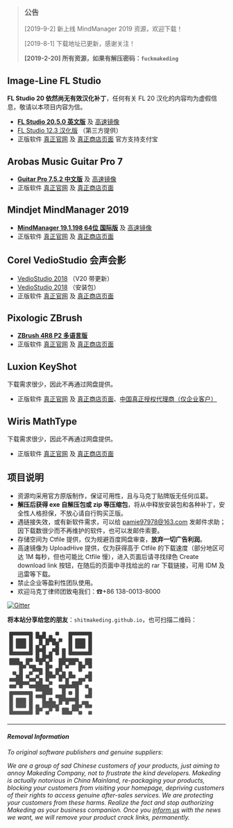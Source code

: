 
> ### 公告
> 
> [2019-9-2] 新上线 MindManager 2019 资源，欢迎下载！
> 
> [2019-8-1] 下载地址已更新，感谢关注！
> 
> **[2019-2-20] 所有资源，如果有解压密码：`fuckmakeding`**

## Image-Line FL Studio

**FL Studio 20 依然尚无有效汉化补丁**，任何有关 FL 20 汉化的内容均为虚假信息，敬请以本项目内容为信。

  - [**FL Studio 20.5.0 英文版**](http://u19300650.ctfile.net/fs/19300650-390972586) 及 [高速镜像](http://uploadhive.com/224ol1cy974l.htm)
  - [FL Studio 12.3 汉化版](http://u19300650.ctfile.net/fs/19300650-390974465) （第三方提供）
  - 正版软件 [真正官网](https://www.image-line.com/flstudio/) 及 [真正商店页面](https://support.image-line.com/jshop/shop.php) 官方支持支付宝

## Arobas Music Guitar Pro 7

  - [**Guitar Pro 7.5.2 中文版**](http://u19300650.ctfile.net/fs/19300650-390964065) 及 [高速镜像](http://uploadhive.com/cztgbf5bph7n.htm)
  - 正版软件 [真正官网](https://www.guitar-pro.com/en/index.php) 及 [真正商店页面](https://www.guitar-pro.com/en/index.php?pg=products)

## Mindjet MindManager 2019

  - [**MindManager 19.1.198 64位 国际版**](http://u19300650.ctfile.net/fs/19300650-396067364) 及 [高速镜像](http://uploadhive.com/x7hyr9mwifnt.htm)
  - 正版软件 [真正官网](https://www.mindjet.com/mindmanager/) 及 [真正商店页面](https://store.mindjet.com/1494/purl-en-family-top)

## Corel VedioStudio 会声会影

  - [VedioStudio 2018](https://freeshadow-my.sharepoint.com/personal/eagle_abcda_tech/_layouts/15/download.aspx?e=4sG2OZ&share=EWLzkehwHydJs1DckyugNhIBao-GMBz7rC3tc-Yz8rOQRw) （V20 带更新）
  - [VedioStudio 2018](https://freeshadow-my.sharepoint.com/personal/eagle_abcda_tech/_layouts/15/download.aspx?e=Dmtayj&share=ESASipNydMBPtRDLhvLUp5wBOnMOh70477YTT6DWaWbw7w) （安装包）
  - 正版软件 [真正官网](https://www.videostudiopro.com/tw/) 及 [真正商店页面](https://www.videostudiopro.com/tw/products/videostudio/)

## Pixologic ZBrush

  - [**ZBrush 4R8 P2 多语言版**](http://u19300650.ctfile.net/fs/19300650-332478316)
  - 正版软件 [真正官网](http://pixologic.com/) 及 [真正商店页面](https://store.pixologic.com/)

## Luxion KeyShot

  下载需求很少，因此不再通过网盘提供。
  - 正版软件 [真正官网](https://www.keyshot.com/) 及 [真正商店页面](https://buy.keyshot.com/)、[中国真正授权代理商（仅企业客户）](http://www.iristechchina.com/)

## Wiris MathType

  下载需求很少，因此不再通过网盘提供。
  - 正版软件 [真正官网](http://www.wiris.com/mathtype) 及 [真正商店页面](http://www.wiris.com/en/store)

## 项目说明

- 资源均采用官方原版制作，保证可用性，且与马克丁贴牌版无任何瓜葛。
- **解压后获得 exe 自解压包或 zip 等压缩包**，将从中释放安装包和各种补丁，安全性人格担保，不放心请自行购买正版。
- 遇链接失效，或有新软件需求，可以给 [pamie97978@163.com](mailto:pamie97978@163.com) 发邮件求助；因下载数很少而不再维护的软件，也可以发邮件索要。
- 存储空间为 Ctfile 提供，仅为规避百度网盘审查，**放弃一切广告利润**。
- 高速镜像为 UploadHive 提供，仅为获得高于 Ctfile 的下载速度（部分地区可达 1M 每秒，但也可能比 Ctfile 慢），进入页面后请寻找绿色 Create download link 按钮，在随后的页面中寻找给出的 rar 下载链接，可用 IDM 及迅雷等下载。
- 禁止企业等盈利性团队使用。
- 欢迎马克丁律师团致电我们：☎+86 138-0013-8000

[![Gitter](https://badges.gitter.im/antimakeding/community.svg)](https://gitter.im/antimakeding/community?utm_source=badge&utm_medium=badge&utm_campaign=pr-badge&utm_content=body_badge)

**将本站分享给您的朋友**：`shitmakeding.github.io`，也可扫描二维码：

![二维码未能加载，可分享网址~](LDQR.png)

------

#### *Removal Information*

*To original software publishers and genuine suppliers*:

*We are a group of sad Chinese customers of your products, just aiming to annoy Makeding Company, not to frustrate the kind developers. Makeding is actually notorious in China Mainland, re-packaging your products, blocking your customers from visiting your homepage, depriving customers of their rights to access genuine after-sales services. We are protecting your customers from these harms. Realize the fact and stop authorizing Makeding as your business companion. Once you [inform us](mailto:pamie97978@163.com) with the news we want, we will remove your product crack links, permanently.*
